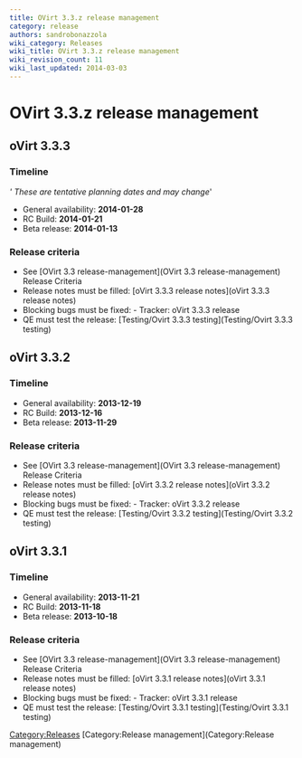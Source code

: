 ```yaml
---
title: OVirt 3.3.z release management
category: release
authors: sandrobonazzola
wiki_category: Releases
wiki_title: OVirt 3.3.z release management
wiki_revision_count: 11
wiki_last_updated: 2014-03-03
---
```


# OVirt 3.3.z release management

## oVirt 3.3.3

### Timeline

*' These are tentative planning dates and may change*'

*   General availability: **2014-01-28**
*   RC Build: **2014-01-21**
*   Beta release: **2014-01-13**

### Release criteria

*   See [OVirt 3.3 release-management](OVirt 3.3 release-management) Release Criteria
*   Release notes must be filled: [oVirt 3.3.3 release notes](oVirt 3.3.3 release notes)
*   Blocking bugs must be fixed:  - Tracker: oVirt 3.3.3 release
*   QE must test the release: [Testing/Ovirt 3.3.3 testing](Testing/Ovirt 3.3.3 testing)

## oVirt 3.3.2

### Timeline

*   General availability: **2013-12-19**
*   RC Build: **2013-12-16**
*   Beta release: **2013-11-29**

### Release criteria

*   See [OVirt 3.3 release-management](OVirt 3.3 release-management) Release Criteria
*   Release notes must be filled: [oVirt 3.3.2 release notes](oVirt 3.3.2 release notes)
*   Blocking bugs must be fixed:  - Tracker: oVirt 3.3.2 release
*   QE must test the release: [Testing/Ovirt 3.3.2 testing](Testing/Ovirt 3.3.2 testing)

## oVirt 3.3.1

### Timeline

*   General availability: **2013-11-21**
*   RC Build: **2013-11-18**
*   Beta release: **2013-10-18**

### Release criteria

*   See [OVirt 3.3 release-management](OVirt 3.3 release-management) Release Criteria
*   Release notes must be filled: [oVirt 3.3.1 release notes](oVirt 3.3.1 release notes)
*   Blocking bugs must be fixed:  - Tracker: oVirt 3.3.1 release
*   QE must test the release: [Testing/Ovirt 3.3.1 testing](Testing/Ovirt 3.3.1 testing)

<Category:Releases> [Category:Release management](Category:Release management)
